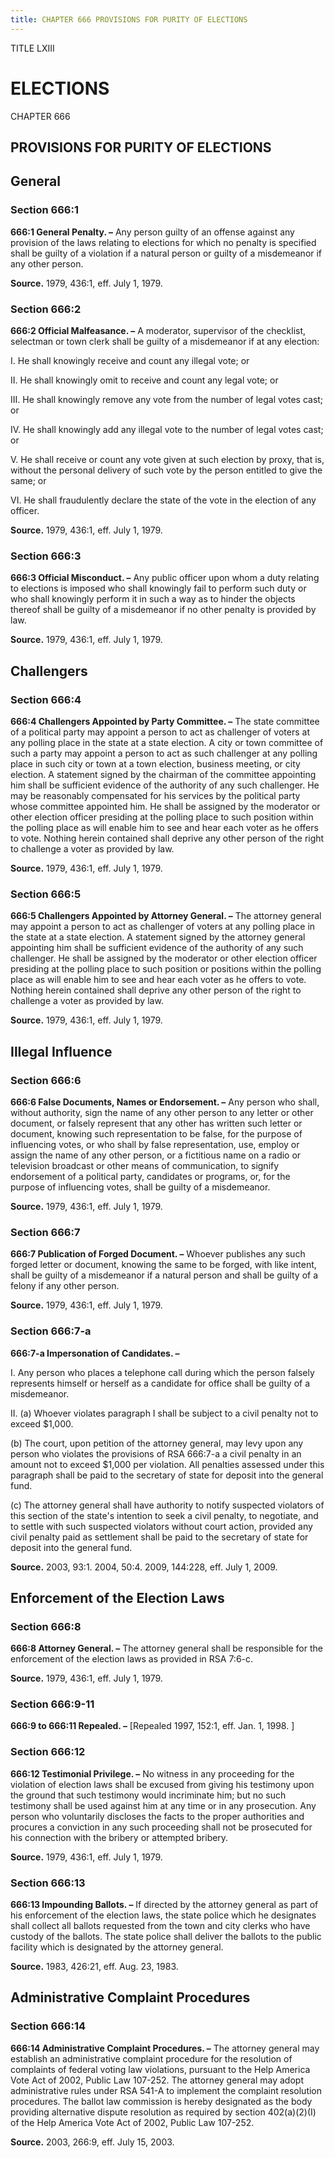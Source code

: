 ```yaml
---
title: CHAPTER 666 PROVISIONS FOR PURITY OF ELECTIONS
---
```


TITLE LXIII
                                             
ELECTIONS
============

CHAPTER 666
                                             
PROVISIONS FOR PURITY OF ELECTIONS
----------------------------------

General
-------

### Section 666:1

 **666:1 General Penalty. –** Any person guilty of an offense against
any provision of the laws relating to elections for which no penalty is
specified shall be guilty of a violation if a natural person or guilty
of a misdemeanor if any other person.

**Source.** 1979, 436:1, eff. July 1, 1979.

### Section 666:2

 **666:2 Official Malfeasance. –** A moderator, supervisor of the
checklist, selectman or town clerk shall be guilty of a misdemeanor if
at any election:
                                             
 I. He shall knowingly receive and count any illegal vote; or
                                             
 II. He shall knowingly omit to receive and count any legal vote; or
                                             
 III. He shall knowingly remove any vote from the number of legal
votes cast; or
                                             
 IV. He shall knowingly add any illegal vote to the number of legal
votes cast; or
                                             
 V. He shall receive or count any vote given at such election by
proxy, that is, without the personal delivery of such vote by the person
entitled to give the same; or
                                             
 VI. He shall fraudulently declare the state of the vote in the
election of any officer.

**Source.** 1979, 436:1, eff. July 1, 1979.

### Section 666:3

 **666:3 Official Misconduct. –** Any public officer upon whom a duty
relating to elections is imposed who shall knowingly fail to perform
such duty or who shall knowingly perform it in such a way as to hinder
the objects thereof shall be guilty of a misdemeanor if no other penalty
is provided by law.

**Source.** 1979, 436:1, eff. July 1, 1979.

Challengers
-----------

### Section 666:4

 **666:4 Challengers Appointed by Party Committee. –** The state
committee of a political party may appoint a person to act as challenger
of voters at any polling place in the state at a state election. A city
or town committee of such a party may appoint a person to act as such
challenger at any polling place in such city or town at a town election,
business meeting, or city election. A statement signed by the chairman
of the committee appointing him shall be sufficient evidence of the
authority of any such challenger. He may be reasonably compensated for
his services by the political party whose committee appointed him. He
shall be assigned by the moderator or other election officer presiding
at the polling place to such position within the polling place as will
enable him to see and hear each voter as he offers to vote. Nothing
herein contained shall deprive any other person of the right to
challenge a voter as provided by law.

**Source.** 1979, 436:1, eff. July 1, 1979.

### Section 666:5

 **666:5 Challengers Appointed by Attorney General. –** The attorney
general may appoint a person to act as challenger of voters at any
polling place in the state at a state election. A statement signed by
the attorney general appointing him shall be sufficient evidence of the
authority of any such challenger. He shall be assigned by the moderator
or other election officer presiding at the polling place to such
position or positions within the polling place as will enable him to see
and hear each voter as he offers to vote. Nothing herein contained shall
deprive any other person of the right to challenge a voter as provided
by law.

**Source.** 1979, 436:1, eff. July 1, 1979.

Illegal Influence
-----------------

### Section 666:6

 **666:6 False Documents, Names or Endorsement. –** Any person who
shall, without authority, sign the name of any other person to any
letter or other document, or falsely represent that any other has
written such letter or document, knowing such representation to be
false, for the purpose of influencing votes, or who shall by false
representation, use, employ or assign the name of any other person, or a
fictitious name on a radio or television broadcast or other means of
communication, to signify endorsement of a political party, candidates
or programs, or, for the purpose of influencing votes, shall be guilty
of a misdemeanor.

**Source.** 1979, 436:1, eff. July 1, 1979.

### Section 666:7

 **666:7 Publication of Forged Document. –** Whoever publishes any
such forged letter or document, knowing the same to be forged, with like
intent, shall be guilty of a misdemeanor if a natural person and shall
be guilty of a felony if any other person.

**Source.** 1979, 436:1, eff. July 1, 1979.

### Section 666:7-a

 **666:7-a Impersonation of Candidates. –**
                                             
 I. Any person who places a telephone call during which the person
falsely represents himself or herself as a candidate for office shall be
guilty of a misdemeanor.
                                             
 II. (a) Whoever violates paragraph I shall be subject to a civil
penalty not to exceed 
                                             $1,000.
                                             
 (b) The court, upon petition of the attorney general, may levy
upon any person who violates the provisions of RSA 666:7-a a civil
penalty in an amount not to exceed 
                                             $1,000 per violation. All penalties
assessed under this paragraph shall be paid to the secretary of state
for deposit into the general fund.
                                             
 (c) The attorney general shall have authority to notify suspected
violators of this section of the state's intention to seek a civil
penalty, to negotiate, and to settle with such suspected violators
without court action, provided any civil penalty paid as settlement
shall be paid to the secretary of state for deposit into the general
fund.

**Source.** 2003, 93:1. 2004, 50:4. 2009, 144:228, eff. July 1, 2009.

Enforcement of the Election Laws
--------------------------------

### Section 666:8

 **666:8 Attorney General. –** The attorney general shall be
responsible for the enforcement of the election laws as provided in RSA
7:6-c.

**Source.** 1979, 436:1, eff. July 1, 1979.

### Section 666:9-11

 **666:9 to 666:11 Repealed. –** 
                                             [Repealed 1997, 152:1, eff. Jan. 1,
1998.
                                             ]

### Section 666:12

 **666:12 Testimonial Privilege. –** No witness in any proceeding for
the violation of election laws shall be excused from giving his
testimony upon the ground that such testimony would incriminate him; but
no such testimony shall be used against him at any time or in any
prosecution. Any person who voluntarily discloses the facts to the
proper authorities and procures a conviction in any such proceeding
shall not be prosecuted for his connection with the bribery or attempted
bribery.

**Source.** 1979, 436:1, eff. July 1, 1979.

### Section 666:13

 **666:13 Impounding Ballots. –** If directed by the attorney general
as part of his enforcement of the election laws, the state police which
he designates shall collect all ballots requested from the town and city
clerks who have custody of the ballots. The state police shall deliver
the ballots to the public facility which is designated by the attorney
general.

**Source.** 1983, 426:21, eff. Aug. 23, 1983.

Administrative Complaint Procedures
-----------------------------------

### Section 666:14

 **666:14 Administrative Complaint Procedures. –** The attorney
general may establish an administrative complaint procedure for the
resolution of complaints of federal voting law violations, pursuant to
the Help America Vote Act of 2002, Public Law 107-252. The attorney
general may adopt administrative rules under RSA 541-A to implement the
complaint resolution procedures. The ballot law commission is hereby
designated as the body providing alternative dispute resolution as
required by section 402(a)(2)(I) of the Help America Vote Act of 2002,
Public Law 107-252.

**Source.** 2003, 266:9, eff. July 15, 2003.
